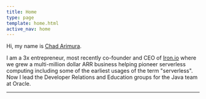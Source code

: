 ```yaml
---
title: Home
type: page
template: home.html
active_nav: home
---
```


Hi, my name is [Chad Arimura](/about.html). 

I am a 3x entrepreneur, most recently co-founder and CEO of [Iron.io](https://www.crunchbase.com/organization/iron-io) where we grew a multi-million dollar ARR business helping pioneer serverless computing including some of the earliest usages of the term "serverless". Now I lead the Developer Relations and Education groups for the Java team at Oracle.

<hr />

